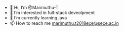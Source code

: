 - 👋 Hi, I’m @Marimuthu-T
- 👀 I’m interested in  full-stack deveolpment
- 🌱 I’m currently learning java
- 📫 How to reach me marimuthu.t2018ece@sece.ac.in

<!---
Marimuthu-T/Marimuthu-T is a ✨ special ✨ repository because its `README.md` (this file) appears on your GitHub profile.
You can click the Preview link to take a look at your changes.
--->
